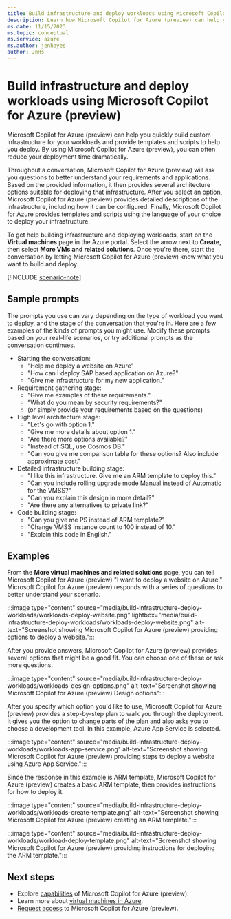 ```yaml
---
title: Build infrastructure and deploy workloads using Microsoft Copilot for Azure (preview)
description: Learn how Microsoft Copilot for Azure (preview) can help you build custom infrastructure for your workloads and provide templates and scripts to help you deploy.
ms.date: 11/15/2023
ms.topic: conceptual
ms.service: azure
ms.author: jenhayes
author: JnHs
---
```


# Build infrastructure and deploy workloads using Microsoft Copilot for Azure (preview)

Microsoft Copilot for Azure (preview) can help you quickly build custom infrastructure for your workloads and provide templates and scripts to help you deploy. By using Microsoft Copilot for Azure (preview), you can often reduce your deployment time dramatically.

Throughout a conversation, Microsoft Copilot for Azure (preview) will ask you questions to better understand your requirements and applications. Based on the provided information, it then provides several architecture options suitable for deploying that infrastructure. After you select an option, Microsoft Copilot for Azure (preview) provides detailed descriptions of the infrastructure, including how it can be configured. Finally, Microsoft Copilot for Azure provides templates and scripts using the language of your choice to deploy your infrastructure.

To get help building infrastructure and deploying workloads, start on the **Virtual machines** page in the Azure portal. Select the arrow next to **Create**, then select **More VMs and related solutions**. Once you're there, start the conversation by letting Microsoft Copilot for Azure (preview) know what you want to build and deploy.

[!INCLUDE [scenario-note](includes/scenario-note.md)]

## Sample prompts

The prompts you use can vary depending on the type of workload you want to deploy, and the stage of the conversation that you're in. Here are a few examples of the kinds of prompts you might use. Modify these prompts based on your real-life scenarios, or try additional prompts as the conversation continues.

- Starting the conversation:
  - "Help me deploy a website on Azure"
  - "How can I deploy SAP based application on Azure?"
  - "Give me infrastructure for my new application."
- Requirement gathering stage:
  - "Give me examples of these requirements."
  - "What do you mean by security requirements?"
  - (or simply provide your requirements based on the questions)
- High level architecture stage:
  - "Let's go with option 1."
  - "Give me more details about option 1."
  - "Are there more options available?"
  - "Instead of SQL, use Cosmos DB."
  - "Can you give me comparison table for these options? Also include approximate cost."
- Detailed infrastructure building stage:
  - "I like this infrastructure. Give me an ARM template to deploy this."
  - "Can you include rolling upgrade mode Manual instead of Automatic for the VMSS?"
  - "Can you explain this design in more detail?"
  - "Are there any alternatives to private link?"
- Code building stage:
  - "Can you give me PS instead of ARM template?"
  - "Change VMSS instance count to 100 instead of 10."
  - "Explain this code in English."

## Examples

From the **More virtual machines and related solutions** page, you can tell Microsoft Copilot for Azure (preview) "I want to deploy a website on Azure." Microsoft Copilot for Azure (preview) responds with a series of questions to better understand your scenario.

:::image type="content" source="media/build-infrastructure-deploy-workloads/workloads-deploy-website.png" lightbox="media/build-infrastructure-deploy-workloads/workloads-deploy-website.png" alt-text="Screenshot showing Microsoft Copilot for Azure (preview) providing options to deploy a website.":::

After you provide answers, Microsoft Copilot for Azure (preview) provides several options that might be a good fit. You can choose one of these or ask more questions.

:::image type="content" source="media/build-infrastructure-deploy-workloads/workloads-design-options.png" alt-text="Screenshot showing Microsoft Copilot for Azure (preview) Design options":::

After you specify which option you'd like to use, Microsoft Copilot for Azure (preview) provides a step-by-step plan to walk you through the deployment. It gives you the option to change parts of the plan and also asks you to choose a development tool. In this example, Azure App Service is selected.

:::image type="content" source="media/build-infrastructure-deploy-workloads/workloads-app-service.png" alt-text="Screenshot showing Microsoft Copilot for Azure (preview) providing steps to deploy a website using Azure App Service.":::

Since the response in this example is ARM template, Microsoft Copilot for Azure (preview) creates a basic ARM template, then provides instructions for how to deploy it.

:::image type="content" source="media/build-infrastructure-deploy-workloads/workloads-create-template.png" alt-text="Screenshot showing Microsoft Copilot for Azure (preview) creating an ARM template.":::

:::image type="content" source="media/build-infrastructure-deploy-workloads/workload-deploy-template.png" alt-text="Screenshot showing Microsoft Copilot for Azure (preview) providing instructions for deploying the ARM template.":::

## Next steps

- Explore [capabilities](capabilities.md) of Microsoft Copilot for Azure (preview).
- Learn more about [virtual machines in Azure](/azure/virtual-machines/overview).
- [Request access](https://aka.ms/MSCopilotforAzurePreview) to Microsoft Copilot for Azure (preview).
